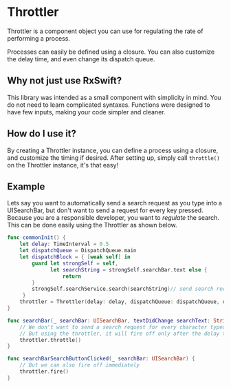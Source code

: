 # Throttler

Throttler is a component object you can use for regulating the rate of performing a process.

Processes can easily be defined using a closure.  You can also customize the delay time, and even change its dispatch queue.

## Why not just use RxSwift?

This library was intended as a small component with simplicity in mind.  You do not need to learn complicated syntaxes.  Functions were designed to have few inputs, making your code simpler and cleaner.

## How do I use it?

By creating a Throttler instance, you can define a process using a closure, and customize the timing if desired.  After setting up, simply call `throttle()` on the Throttler instance, it's that easy!

## Example

Lets say you want to automatically send a search request as you type into a UISearchBar, but don't want to send a request for every key pressed. Because you are a responsible developer, you want to *regulate* the search. This can be done easily using the Throttler as shown below.

```swift
func commonInit() {
    let delay: TimeInterval = 0.5
    let dispatchQueue = DispatchQueue.main
    let dispatchBlock = { [weak self] in
        guard let strongSelf = self,
              let searchString = strongSelf.searchBar.text else {
                  return
        }
        strongSelf.searchService.search(searchString)// send search request
     }
    throttler = Throttler(delay: delay, dispatchQueue: dispatchQueue, dispatchBlock: dispatchBlock)
}

func searchBar(_ searchBar: UISearchBar, textDidChange searchText: String) {
    // We don't want to send a search request for every character typed.
    // But using the throttler, it will fire off only after the delay time.
    throttler.throttle()
}

func searchBarSearchButtonClicked(_ searchBar: UISearchBar) {
    // But we can also fire off immediately
    throttler.fire()
}
    
```
